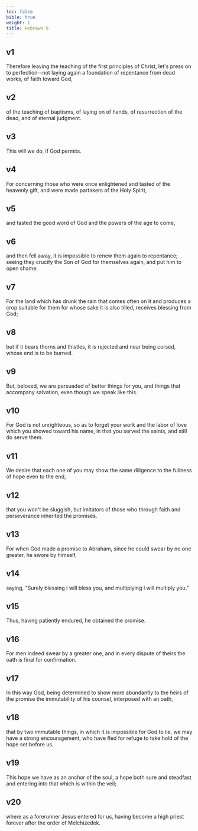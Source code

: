 ```yaml
---
toc: false
bible: true
weight: 1
title: Hebrews 6
---
```




## v1 
Therefore leaving the teaching of the first principles of Christ, let's press on to perfection--not laying again a foundation of repentance from dead works, of faith toward God, 

## v2 
of the teaching of baptisms, of laying on of hands, of resurrection of the dead, and of eternal judgment. 

## v3 
This will we do, if God permits. 

## v4 
For concerning those who were once enlightened and tasted of the heavenly gift, and were made partakers of the Holy Spirit, 

## v5 
and tasted the good word of God and the powers of the age to come, 

## v6 
and then fell away, it is impossible to renew them again to repentance; seeing they crucify the Son of God for themselves again, and put him to open shame. 

## v7 
For the land which has drunk the rain that comes often on it and produces a crop suitable for them for whose sake it is also tilled, receives blessing from God; 

## v8 
but if it bears thorns and thistles, it is rejected and near being cursed, whose end is to be burned. 

## v9 
But, beloved, we are persuaded of better things for you, and things that accompany salvation, even though we speak like this. 

## v10 
For God is not unrighteous, so as to forget your work and the labor of love which you showed toward his name, in that you served the saints, and still do serve them. 

## v11 
We desire that each one of you may show the same diligence to the fullness of hope even to the end, 

## v12 
that you won't be sluggish, but imitators of those who through faith and perseverance inherited the promises. 

## v13 
For when God made a promise to Abraham, since he could swear by no one greater, he swore by himself, 

## v14 
saying, "Surely blessing I will bless you, and multiplying I will multiply you." 

## v15 
Thus, having patiently endured, he obtained the promise. 

## v16 
For men indeed swear by a greater one, and in every dispute of theirs the oath is final for confirmation. 

## v17 
In this way God, being determined to show more abundantly to the heirs of the promise the immutability of his counsel, interposed with an oath, 

## v18 
that by two immutable things, in which it is impossible for God to lie, we may have a strong encouragement, who have fled for refuge to take hold of the hope set before us. 

## v19 
This hope we have as an anchor of the soul, a hope both sure and steadfast and entering into that which is within the veil; 

## v20 
where as a forerunner Jesus entered for us, having become a high priest forever after the order of Melchizedek.
